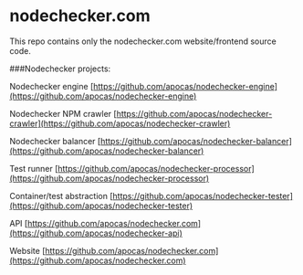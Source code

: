 nodechecker.com
===============

This repo contains only the nodechecker.com website/frontend source code.


###Nodechecker projects:


Nodechecker engine [https://github.com/apocas/nodechecker-engine](https://github.com/apocas/nodechecker-engine)

Nodechecker NPM crawler [https://github.com/apocas/nodechecker-crawler](https://github.com/apocas/nodechecker-crawler)

Nodechecker balancer [https://github.com/apocas/nodechecker-balancer](https://github.com/apocas/nodechecker-balancer)

Test runner [https://github.com/apocas/nodechecker-processor](https://github.com/apocas/nodechecker-processor)

Container/test abstraction [https://github.com/apocas/nodechecker-tester](https://github.com/apocas/nodechecker-tester)

API [https://github.com/apocas/nodechecker.com](https://github.com/apocas/nodechecker-api)

Website [https://github.com/apocas/nodechecker.com](https://github.com/apocas/nodechecker.com)
